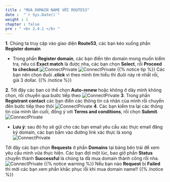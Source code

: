 ```yaml
---
title : "MUA DOMAIN NAME VỚI ROUTE53"
date :  "`r Sys.Date()`" 
weight : 1 
chapter : false
pre : " <b> 2.4.1 </b> "
---
```


**1**. Chúng ta truy cập vào giao diện **Route53**, các bạn kéo xuống phần **Register domain** 

- Trong phần **Register domain**, các bạn điền tên domain mong muốn kiểm tra, nếu có **Exact match** là được nha, các bạn  chọn **Select**, rồi **Proceed to checkout**
  ![ConnectPrivate](01AWSWorkShop/images/BuyDNS1.png)
  ![ConnectPrivate](01AWSWorkShop/images/BuyDNS2.png)
{{% notice tip %}}
Các bạn nên chọn đuôi **.click** vì theo mình tìm hiểu thì đuôi này rẻ nhất rồi, giá 3 dollar.
{{% /notice %}}

**2**. Tới đây các bạn có thể chọn **Auto-renew** hoặc không ở dây mình không chọn, rồi chuyển qua bước tiếp theo
![ConnectPrivate](01AWSWorkShop/images/BuyDNS3.png)
**3**. Trong phần **Registrant contact** các bạn điền các thông tin cá nhân của mình rồi chuyển đến bước tiếp theo thôi
![ConnectPrivate](01AWSWorkShop/images/BuyDNS4.png)
**4**. Các bạn kiểm tra lại các thông tin của mình lần cuối, đồng ý với **Terms and conditions**, rồi chọn **Submit**. 
![ConnectPrivate](01AWSWorkShop/images/BuyDNS5.png)
- **Lưu ý**:  sau đó họ sẽ gửi cho các bạn email yêu cầu xác thực email đăng ký domain, các bạn bấm vào đường link xác thực là xong
![ConnectPrivate](01AWSWorkShop/images/BuyDNS7.png)

Tới đây các bạn chọn **Requests** ở phần **Domains** tại bảng bên trái để xem yêu cầu mình vừa thực hiện. Các bạn đợi một lúc, bao giờ phần **Status** chuyển thành **Successful** là chúng ta đã mua domain thành công rồi nha.
![ConnectPrivate](01AWSWorkShop/images/BuyDNS6.png)
{{% notice warning %}}
Nếu bạn nào **Request** bị **Failed** thì mời các bạn xem phần khắc phục lỗi khi mua domain name!! 
{{% /notice %}}
